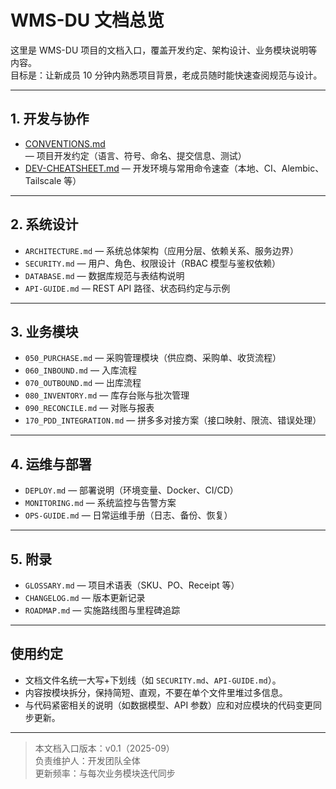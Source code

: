# WMS-DU 文档总览

这里是 WMS-DU 项目的文档入口，覆盖开发约定、架构设计、业务模块说明等内容。  
目标是：让新成员 10 分钟内熟悉项目背景，老成员随时能快速查阅规范与设计。

---

## 1. 开发与协作
- [CONVENTIONS.md](../CONVENTIONS.md) — 项目开发约定（语言、符号、命名、提交信息、测试）
- [DEV-CHEATSHEET.md](DEV-CHEATSHEET.md) — 开发环境与常用命令速查（本地、CI、Alembic、Tailscale 等）

---

## 2. 系统设计
- `ARCHITECTURE.md` — 系统总体架构（应用分层、依赖关系、服务边界）
- `SECURITY.md` — 用户、角色、权限设计（RBAC 模型与鉴权依赖）
- `DATABASE.md` — 数据库规范与表结构说明
- `API-GUIDE.md` — REST API 路径、状态码约定与示例

---

## 3. 业务模块
- `050_PURCHASE.md` — 采购管理模块（供应商、采购单、收货流程）
- `060_INBOUND.md` — 入库流程
- `070_OUTBOUND.md` — 出库流程
- `080_INVENTORY.md` — 库存台账与批次管理
- `090_RECONCILE.md` — 对账与报表
- `170_PDD_INTEGRATION.md` — 拼多多对接方案（接口映射、限流、错误处理）

---

## 4. 运维与部署
- `DEPLOY.md` — 部署说明（环境变量、Docker、CI/CD）
- `MONITORING.md` — 系统监控与告警方案
- `OPS-GUIDE.md` — 日常运维手册（日志、备份、恢复）

---

## 5. 附录
- `GLOSSARY.md` — 项目术语表（SKU、PO、Receipt 等）
- `CHANGELOG.md` — 版本更新记录
- `ROADMAP.md` — 实施路线图与里程碑追踪

---

## 使用约定
- 文档文件名统一大写+下划线（如 `SECURITY.md`、`API-GUIDE.md`）。  
- 内容按模块拆分，保持简短、直观，不要在单个文件里堆过多信息。  
- 与代码紧密相关的说明（如数据模型、API 参数）应和对应模块的代码变更同步更新。  

---

> 本文档入口版本：v0.1（2025-09）  
> 负责维护人：开发团队全体  
> 更新频率：与每次业务模块迭代同步
